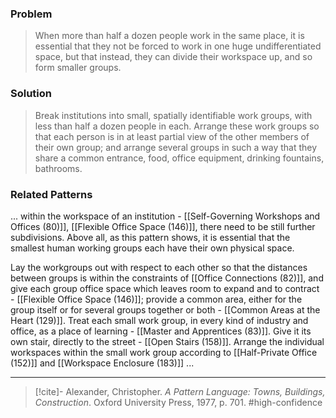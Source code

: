 ### Problem
>When more than half a dozen people work in the same place, it is essential that they not be forced to work in one huge undifferentiated space, but that instead, they can divide their workspace up, and so form smaller groups.

### Solution
>Break institutions into small, spatially identifiable work groups, with less than half a dozen people in each. Arrange these work groups so that each person is in at least partial view of the other members of their own group; and arrange several groups in such a way that they share a common entrance, food, office equipment, drinking fountains, bathrooms.

### Related Patterns
... within the workspace of an institution - [[Self-Governing Workshops and Offices (80)]], [[Flexible Office Space (146)]], there need to be still further subdivisions. Above all, as this pattern shows, it is essential that the smallest human working groups each have their own physical space.

Lay the workgroups out with respect to each other so that the distances between groups is within the constraints of [[Office Connections (82)]], and give each group office space which leaves room to expand and to contract - [[Flexible Office Space (146)]]; provide a common area, either for the group itself or for several groups together or both - [[Common Areas at the Heart (129)]]. Treat each small work group, in every kind of industry and office, as a place of learning - [[Master and Apprentices (83)]]. Give it its own stair, directly to the street - [[Open Stairs (158)]]. Arrange the individual workspaces within the small work group according to [[Half-Private Office (152)]] and [[Workspace Enclosure (183)]] ...

---
> [!cite]- Alexander, Christopher. _A Pattern Language: Towns, Buildings, Construction_. Oxford University Press, 1977, p. 701.
> #high-confidence 